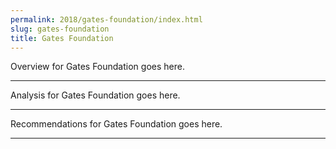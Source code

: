 ```yaml
---
permalink: 2018/gates-foundation/index.html
slug: gates-foundation
title: Gates Foundation
---
```


Overview for Gates Foundation goes here.

---

Analysis for Gates Foundation goes here.

---

Recommendations for Gates Foundation goes here.

---
